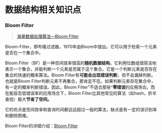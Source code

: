# 数据结构相关知识点

### Bloom Filter

> [海量数据处理算法—Bloom Filter](https://www.cnblogs.com/zhxshseu/p/5289871.html)

Bloom-Filter，即布隆过滤器，1970年由Bloom中提出。它可以用于检索一个元素是否在一个集合中。

Bloom Filter（BF）是一种空间效率很高的**随机数据结构**，它利用位数组很简洁地表示一个集合，并能判断一个元素是否属于这个集合。它是一个判断元素是否存在集合的快速的概率算法。Bloom Filter有**可能会出现错误判断**，但不会漏掉判断。也就是Bloom Filter判断元素不再集合，那肯定不在。如果判断元素存在集合中，有一定的概率判断错误。因此，Bloom Filter”不适合那些“**零错误**的应用场合。而在能容忍低错误率的应用场合下，Bloom Filter比其他常见的算法（如hash，折半查找）极大**节省了空间。** 

它的优点是空间效率和查询时间都远远超过一般的算法，缺点是有一定的误识别率和删除困难。

Bloom Filter的详细介绍：[Bloom Filter](http://en.wikipedia.org/wiki/Bloom_filter)